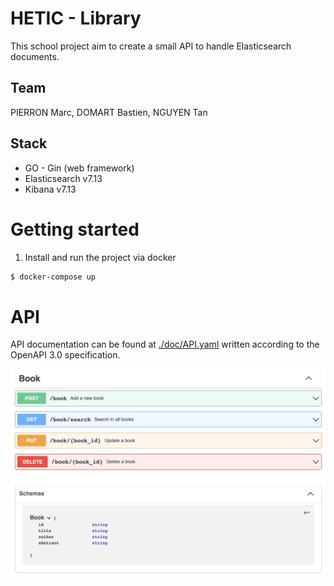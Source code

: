 # HETIC - Library

This school project aim to create a small API to handle Elasticsearch documents.

## Team

PIERRON Marc, DOMART Bastien, NGUYEN Tan

## Stack

- GO - Gin (web framework) 
- Elasticsearch v7.13
- Kibana v7.13


<!-- ## The (school) project -->

# Getting started 

1. Install and run the project via docker
```sh
$ docker-compose up
```

# API

API documentation can be found at [./doc/API.yaml](./doc/API.yaml) written according to the OpenAPI 3.0 specification.

![API](./doc/API.png)

